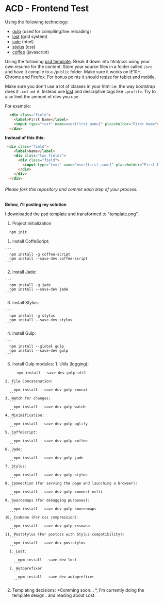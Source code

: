 # ACD - Frontend Test

Using the following technology:

- [gulp](http://gulpjs.com/) (used for compiling/live reloading)
- [lost](https://github.com/corysimmons/lost/) (grid system)
- [jade](http://jade-lang.com/) (html)
- [stylus](https://learnboost.github.io/stylus/) (css)
- [coffee](http://coffeescript.org/) (javascript)

Using the following [psd template](https://dribbble.com/shots/1583834--PSD-Have-you-seen-my-new-CV/attachments/244361).  Break it down into html/css using your own resume for the content.  Store your source files in a folder called `/src` and have it compile to a `/public` folder.  Make sure it works on IE10+, Chrome and Firefox.  For bonus points it should resize for tablet and mobile.

Make sure you don't use a lot of classes in your html i.e. the way bootstrap does it `.col-md-6`.  Instead use [lost](https://github.com/corysimmons/lost/) and descriptive tags like `.profile`.  Try to also limit the amount of divs you use.

For example:


```html
  <div class="field">
    <label>First Name</label>
    <input type="text" name=user[first_name]" placeholder="First Name">
  </div>
```

**Instead of this this:**

```html
 <div class="field">
    <label>Name</label>
    <div class="two fields">
      <div class="field">
        <input type="text" name="user[first_name]" placeholder="First Name">
      </div>
    </div>
  </div>
```

###### Please fork this repository and commit each step of your process.

**Below, i'll posting my solution**

I downloaded the psd template and transformed to "template.png".

1. Project initialization

  ```
    npm init
  ```
  1. Install CoffeScript:
  
    ```
      npm install -g coffee-script
      npm install --save-dev coffee-script
    ```
  2. Install Jade:
  
    ```
      npm install -g jade
      npm install --save-dev jade
    ```
  3. Install Stylus:
  
    ```
      npm install -g stylus
      npm install --save-dev stylus
    ```
  4. Install Gulp:
  
    ```
      npm install --global gulp
      npm install --save-dev gulp
    ```
  5. Install Gulp modules:
    1. Utils (logging):
      ```
        npm install --save-dev gulp-util
      ```
    2. File Concatenation:
      ```
        npm install --save-dev gulp-concat
      ```
    3. Watch for changes:
      ```
        npm install --save-dev gulp-watch
      ```
    4. Minimification:
      ```
        npm install --save-dev gulp-uglify
      ```
    5. CoffeScript:
      ```
        npm install --save-dev gulp-coffee
      ```
    6. Jade:
      ```
        npm install --save-dev gulp-jade
      ```
    7. Stylus:
      ```
        npm install --save-dev gulp-stylus
      ```
    8. Connection (for serving the page and launching a browser):
      ```
        npm install --save-dev gulp-connect-multi
      ```
    9. Sourcemaps (for debugging purposes):
      ```
        npm install --save-dev gulp-sourcemaps
      ```
    10. CssNano (For css compression):
      ```
        npm install --save-dev gulp-cssnano
      ```
    11. PostStylus (For postcss with Stylus compatibility):
      ```
        npm install --save-dev poststylus
      ```
      1. Lost:
        ```
          npm install --save-dev lost
        ```
      2. Autoprefixer
        ```
          npm install --save-dev autoprefixer
        ```

2. Templating decisions:
    *Comming soon... *, I'm currently doing the template design.. and reading
    about Lost.


